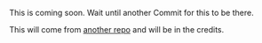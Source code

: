 This is coming soon. Wait until another Commit for this to be there.

This will come from [another repo](https://github.com/monitio/SemVer-Typing) and will be in the credits.
